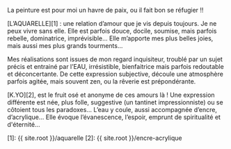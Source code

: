 
La peinture est pour moi un havre de paix, ou il fait bon se réfugier !!

[L’AQUARELLE][1] : une relation d’amour que je vis depuis toujours. Je ne peux vivre sans elle. Elle est parfois douce, docile, soumise, mais parfois rebelle, dominatrice, imprévisible... Elle m’apporte mes plus belles joies, mais aussi mes plus grands tourments...

Mes réalisations sont issues de mon regard inquisiteur, troublé par un sujet précis et entrainé par l’EAU, irrésistible, bienfaitrice mais parfois redoutable et déconcertante. De cette expression subjective, découle une atmosphère parfois agitée, mais souvent zen, ou la rêverie est prépondérante.

[K.YO][2], est le fruit osé et anonyme de ces amours là ! Une expression différente est née, plus folle, suggestive (un tantinet impressionniste) ou se côtoient tous les paradoxes... L’eau y coule, aussi accompagnée d’encre, d’acrylique... Elle évoque l’évanescence, l’espoir, emprunt de spiritualité et d'éternité...

[1]: {{ site.root }}/aquarelle
[2]: {{ site.root }}/encre-acrylique